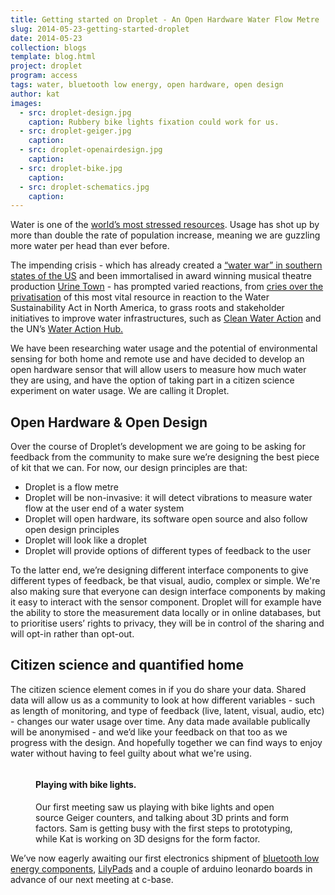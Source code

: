 ```yaml
---
title: Getting started on Droplet - An Open Hardware Water Flow Metre
slug: 2014-05-23-getting-started-droplet
date: 2014-05-23
collection: blogs
template: blog.html
project: droplet
program: access
tags: water, bluetooth low energy, open hardware, open design
author: kat
images:
  - src: droplet-design.jpg
    caption: Rubbery bike lights fixation could work for us.
  - src: droplet-geiger.jpg
    caption: 
  - src: droplet-openairdesign.jpg
    caption: 
  - src: droplet-bike.jpg
    caption: 
  - src: droplet-schematics.jpg
    caption: 
---
```


Water is one of the [world’s most stressed resources](https://www.un.org/waterforlifedecade/scarcity.shtml). Usage has shot up by more than double the rate of population increase, meaning we are guzzling more water per head than ever before.

The impending crisis - which has already created a [“water war” in southern states of the US](http://www.waterwar.org/index.html) and been immortalised in award winning musical theatre production [Urine Town](http://www.mtishows.com/show_detail.asp?showid=000280) - has prompted varied reactions, from [cries over the privatisation](http://www.vancouverobserver.com/blogs/water/2011/02/03/what-does-privatization-water-look?page=0,1) of this most vital resource in reaction to the Water Sustainability Act in North America, to grass roots and stakeholder initiatives to improve water infrastructures, such as [Clean Water Action](http://www.cleanwateraction.org/) and the UN’s [Water Action Hub.](http://wateractionhub.org/)

<!-- more -->

We have been researching water usage and the potential of environmental sensing for both home and remote use and have decided to develop an open hardware sensor that will allow users to measure how much water they are using, and have the option of taking part in a citizen science experiment on water usage. We are calling it Droplet.

## Open Hardware & Open Design

Over the course of Droplet’s development we are going to be asking for feedback from the community to make sure we’re designing the best piece of kit that we can. For now, our design principles are that:
 - Droplet is a flow metre
 - Droplet will be non-invasive: it will detect vibrations to measure water flow at the user end of a water system
 - Droplet will open hardware, its software open source and also follow open design principles
 - Droplet will look like a droplet
 - Droplet will provide options of different types of feedback to the user

To the latter end, we’re designing different interface components to give different types of feedback, be that visual, audio, complex or simple. We're also making sure that everyone can design interface components by making it easy to interact with the sensor component. Droplet will for example have the ability to store the measurement data locally or in online databases, but to prioritise users’ rights to privacy, they will be in control of the sharing and will opt-in rather than opt-out.

## Citizen science and quantified home

The citizen science element comes in if you do share your data. Shared data will allow us as a community to look at how different variables - such as length of monitoring, and type of feedback (live, latent, visual, audio, etc) - changes our water usage over time. Any data made available publically will be anonymised - and we’d like your feedback on that too as we progress with the design. And hopefully together we can find ways to enjoy water without having to feel guilty about what we're using.

<figure>
	<div class="row">
		<div class="col-sm-6 col-sm-push-6">
			<img src="/assets/images/blogs/droplet-bike.jpg" alt="">
		</div><!-- /.col -->		
		<div class="col-sm-6 col-sm-pull-6">
			<figcaption>
				<h4>Playing with bike lights.</h4>
				<p>Our first meeting saw us playing with bike lights and open source Geiger counters, and talking about 3D prints and form factors. Sam is getting busy with the first steps to prototyping, while Kat is working on 3D designs for the form factor.</p>
			</figcaption>
		</div><!-- /.col -->		
	</div><!-- /.row -->
</figure>

We’ve now eagerly awaiting our first electronics shipment of [bluetooth low energy components](http://www.seeedstudio.com/depot/bluetooth-40-low-energy-ble-mini-p-1366.html), [LilyPads](https://tiny-circuits.com/products/tinylily/asm2101/?added-to-cart=6458) and a couple of arduino leonardo boards in advance of our next meeting at c-base. 
